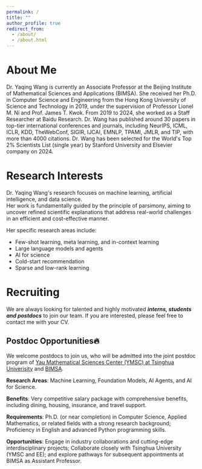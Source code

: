 ```yaml
---
permalink: /
title: ""
author_profile: true
redirect_from: 
  - /about/
  - /about.html
---
```

# About Me

Dr. Yaqing Wang is currently an Associate Professor at the Beijing Institute of Mathematical Sciences and Applications (BIMSA). 
She received her Ph.D. in Computer Science and Engineering from the Hong Kong University of Science and Technology in 2019, under the supervision of Professor Lionel M. Ni and Prof. James T. Kwok. 
From 2019 to 2024, she worked as a Staff Researcher at Baidu Research.
Dr. Wang has published around 30 papers in top-tier international conferences and journals, including NeurIPS, ICML, ICLR, KDD, TheWebConf, SIGIR, IJCAI, EMNLP, TPAMI, JMLR, and TIP, with more than 4000 citations. 
Dr. Wang has been selected for the World's Top 2% Scientists List (single year) by Stanford University and Elsevier company on 2024.


# Research Interests

Dr. Yaqing Wang's research focuses on machine learning, artificial intelligence, and data science.  
Her work is fundamentally guided by the principle of parsimony, aiming to uncover refined scientific explanations that address real-world challenges in an efficient and cost-effective manner.  

Her specific research areas include:

- Few-shot learning, meta learning, and in-context learning  
- Large language models and agents  
- AI for science 
- Cold-start recommendation
- Sparse and low-rank learning


# Recruiting

We are always looking for talented and highly motivated ***interns, students and postdocs*** to join our team. 
If you are interested, please feel free to contact me with your CV.

## Postdoc Opportunities🔥

We welcome postdocs to join us, who will be admitted into the joint postdoc program of [Yau Mathematical Sciences Center (YMSC) at Tsinghua Univerisity](https://ymsc.tsinghua.edu.cn/en/index.htm) and [BIMSA](https://www.bimsa.cn). 

**Research Areas**: Machine Learning, Foundation Models, AI Agents, and AI for Science.

**Benefits**: Very competitive salary package with comprehensive benefits, including dining, housing, insurance, and travel support.

**Requirements**: Ph.D. (or near completion) in Computer Science, Applied Mathematics, or related fields with a strong research background; Proficiency in English and advanced Python programming skills.

**Opportunities**:  Engage in industry collaborations and cutting-edge interdisciplinary projects; Collaborate closely with Tsinghua University (YMSC and EE); and explore pathways for subsequent appointments at BIMSA as Assistant Professor. 
